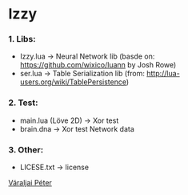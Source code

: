 # Izzy

### 1. Libs:
 * Izzy.lua -> Neural Network lib (basde on: https://github.com/wixico/luann by Josh Rowe)
 * ser.lua  -> Table Serialization lib (from: http://lua-users.org/wiki/TablePersistence)

### 2. Test:
 * main.lua  (Löve 2D) -> Xor test
 * brain.dna -> Xor test Network data

### 3. Other:
 * LICESE.txt -> license

<a href="https://github.com/varpeti"> Váraljai Péter</a>
